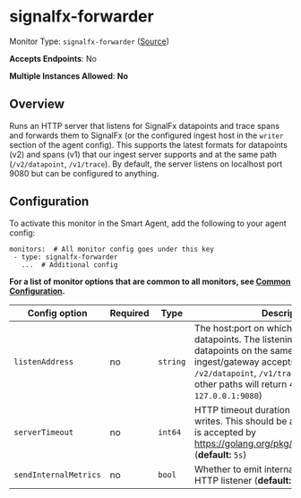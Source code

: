 
<!--- Generated by to-integrations-repo script in Smart Agent repo, DO NOT MODIFY HERE --->
<!--- GENERATED BY gomplate from scripts/docs/templates/monitor-page.md.tmpl --->

# signalfx-forwarder

Monitor Type: `signalfx-forwarder` ([Source](https://github.com/signalfx/signalfx-agent/tree/master/pkg/monitors/forwarder))

**Accepts Endpoints**: No

**Multiple Instances Allowed**: **No**

## Overview

Runs an HTTP server that listens for SignalFx datapoints and trace spans
and forwards them to SignalFx (or the configured ingest host in the
`writer` section of the agent config).  This supports the latest formats
for datapoints (v2) and spans (v1) that our ingest server supports and at
the same path (`/v2/datapoint`, `/v1/trace`).  By default, the server listens on
localhost port 9080 but can be configured to anything.


## Configuration

To activate this monitor in the Smart Agent, add the following to your
agent config:

```
monitors:  # All monitor config goes under this key
 - type: signalfx-forwarder
   ...  # Additional config
```

**For a list of monitor options that are common to all monitors, see [Common
Configuration](../monitor-config.html#common-configuration).**


| Config option | Required | Type | Description |
| --- | --- | --- | --- |
| `listenAddress` | no | `string` | The host:port on which to listen for datapoints.  The listening server accepts datapoints on the same HTTP path that ingest/gateway accepts them (e.g. `/v2/datapoint`, `/v1/trace`).  Requests to other paths will return 404s. (**default:** `127.0.0.1:9080`) |
| `serverTimeout` | no | `int64` | HTTP timeout duration for both read and writes. This should be a duration string that is accepted by https://golang.org/pkg/time/#ParseDuration (**default:** `5s`) |
| `sendInternalMetrics` | no | `bool` | Whether to emit internal metrics about the HTTP listener (**default:** `false`) |




